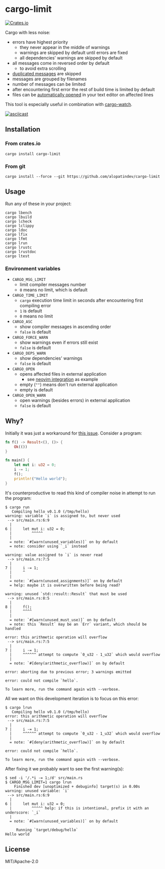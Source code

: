 # cargo-limit
[![Crates.io](https://img.shields.io/crates/v/cargo-limit.svg)](https://crates.io/crates/cargo-limit)

Cargo with less noise:
- errors have highest priority
    - they never appear in the middle of warnings
    - warnings are skipped by default until errors are fixed
    - all dependencies' warnings are skipped by default
- all messages come in reversed order by default
    - to avoid extra scrolling
- [duplicated messages](https://github.com/rust-lang/cargo/issues/3531#issuecomment-272043238) are skipped
- messages are grouped by filenames
- number of messages can be limited
- after encountering first error the rest of build time is limited by default
- files can be [automatically opened](NEOVIM-INTEGRATION.md) in your text editor on affected lines

This tool is especially useful in combination with [cargo-watch](https://crates.io/crates/cargo-watch).

[![asciicast](https://asciinema.org/a/372235.svg)](https://asciinema.org/a/372235)

## Installation

### From crates.io
```
cargo install cargo-limit
```

### From git
```
cargo install --force --git https://github.com/alopatindev/cargo-limit
```

## Usage
Run any of these in your project:
```
cargo lbench
cargo lbuild
cargo lcheck
cargo lclippy
cargo ldoc
cargo lfix
cargo lfmt
cargo lrun
cargo lrustc
cargo lrustdoc
cargo ltest
```

### Environment variables
- `CARGO_MSG_LIMIT`
    - limit compiler messages number
    - `0` means no limit, which is default
- `CARGO_TIME_LIMIT`
    - `cargo` execution time limit in seconds after encountering first compiling error
    - `1` is default
    - `0` means no limit
- `CARGO_ASC`
    - show compiler messages in ascending order
    - `false` is default
- `CARGO_FORCE_WARN`
    - show warnings even if errors still exist
    - `false` is default
- `CARGO_DEPS_WARN`
    - show dependencies' warnings
    - `false` is default
- `CARGO_OPEN`
    - opens affected files in external application
        - see [neovim integration](NEOVIM-INTEGRATION.md) as example
    - empty (`""`) means don't run external application
    - empty is default
- `CARGO_OPEN_WARN`
    - open warnings (besides errors) in external application
    - `false` is default

## Why?
Initially it was just a workaround for [this issue](https://github.com/rust-lang/rust/issues/27189). Consider a program:
```rust
fn f() -> Result<(), ()> {
    Ok(())
}

fn main() {
    let mut i: u32 = 0;
    i -= 1;
    f();
    println!("Hello world");
}
```

It's counterproductive to read this kind of compiler noise in attempt to run the program:
```
$ cargo run
   Compiling hello v0.1.0 (/tmp/hello)
warning: variable `i` is assigned to, but never used
 --> src/main.rs:6:9
  |
6 |     let mut i: u32 = 0;
  |         ^^^^^
  |
  = note: `#[warn(unused_variables)]` on by default
  = note: consider using `_i` instead

warning: value assigned to `i` is never read
 --> src/main.rs:7:5
  |
7 |     i -= 1;
  |     ^
  |
  = note: `#[warn(unused_assignments)]` on by default
  = help: maybe it is overwritten before being read?

warning: unused `std::result::Result` that must be used
 --> src/main.rs:8:5
  |
8 |     f();
  |     ^^^^
  |
  = note: `#[warn(unused_must_use)]` on by default
  = note: this `Result` may be an `Err` variant, which should be handled

error: this arithmetic operation will overflow
 --> src/main.rs:7:5
  |
7 |     i -= 1;
  |     ^^^^^^ attempt to compute `0_u32 - 1_u32` which would overflow
  |
  = note: `#[deny(arithmetic_overflow)]` on by default

error: aborting due to previous error; 3 warnings emitted

error: could not compile `hello`.

To learn more, run the command again with --verbose.
```

All we want on this development iteration is to focus on this error:
```
$ cargo lrun
   Compiling hello v0.1.0 (/tmp/hello)
error: this arithmetic operation will overflow
 --> src/main.rs:7:5
  |
7 |     i -= 1;
  |     ^^^^^^ attempt to compute `0_u32 - 1_u32` which would overflow
  |
  = note: `#[deny(arithmetic_overflow)]` on by default

error: could not compile `hello`.

To learn more, run the command again with --verbose.
```

After fixing it we probably want to see the first warning(s):
```
$ sed -i '/.*i -= 1;/d' src/main.rs
$ CARGO_MSG_LIMIT=1 cargo lrun
    Finished dev [unoptimized + debuginfo] target(s) in 0.00s
warning: unused variable: `i`
 --> src/main.rs:6:9
  |
6 |     let mut i: u32 = 0;
  |         ^^^^^ help: if this is intentional, prefix it with an underscore: `_i`
  |
  = note: `#[warn(unused_variables)]` on by default

     Running `target/debug/hello`
Hello world
```

## License
MIT/Apache-2.0
